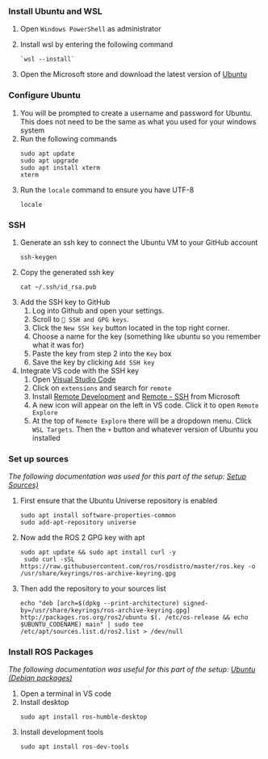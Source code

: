 ### Install Ubuntu and WSL
1. Open `Windows PowerShell` as administrator
2. Install wsl by entering the following command
	```shell
	`wsl --install`
	```

3. Open the Microsoft store and download the latest version of [Ubuntu](https://apps.microsoft.com/store/detail/ubuntu-22042-lts/9PN20MSR04DW)

### Configure Ubuntu
1. You will be prompted to create a username and password for Ubuntu. This does not need to be the same as what you used for your windows system
2. Run the following commands
	```shell
	sudo apt update
	sudo apt upgrade
	sudo apt install xterm
	xterm
	```
3. Run the `locale` command to ensure you have UTF-8
   ```shell
   locale
	```

### SSH
1. Generate an ssh key to connect the Ubuntu VM to your GitHub account
   ```shell
   ssh-keygen
	```
2. Copy the generated ssh key
	```shell
	cat ~/.ssh/id_rsa.pub
	```
3. Add the SSH key to GitHub
	1. Log into Github and open your settings. 
	2. Scroll to `🔑 SSH and GPG keys`. 
	3. Click the `New SSH key` button located in the top right corner. 
	4. Choose a name for the key (something like ubuntu so you remember what it was for) 
	5. Paste the key from step 2 into the `Key` box
	6. Save the key by clicking `Add SSH key` 
4. Integrate VS code with the SSH key 
	1. Open [Visual Studio Code](https://code.visualstudio.com/)
	2. Click on `extensions` and search for `remote`
	3. Install [Remote Development](https://marketplace.visualstudio.com/items?itemName=ms-vscode-remote.vscode-remote-extensionpack) and [Remote - SSH](https://marketplace.visualstudio.com/items?itemName=ms-vscode-remote.remote-ssh) from Microsoft
	4. A new icon will appear on the left in VS code. Click it to open `Remote Explore`
	5. At the top of `Remote Explore` there will be a dropdown menu. Click `WSL Targets`. Then the `+` button and whatever version of Ubuntu you installed

### Set up sources
*The following documentation was used for this part of the setup: [Setup Sources)](https://docs.ros.org/en/humble/Installation/Ubuntu-Install-Debians.html#setup-sources)*
1. First ensure that the Ubuntu Universe repository is enabled
	```shell
   sudo apt install software-properties-common
	sudo add-apt-repository universe
	```
2. Now add the ROS 2 GPG key with apt
   ```shell
   sudo apt update && sudo apt install curl -y
	sudo curl -sSL https://raw.githubusercontent.com/ros/rosdistro/master/ros.key -o /usr/share/keyrings/ros-archive-keyring.gpg
	```
3. Then add the repository to your sources list
	```shell
	echo "deb [arch=$(dpkg --print-architecture) signed-by=/usr/share/keyrings/ros-archive-keyring.gpg] http://packages.ros.org/ros2/ubuntu $(. /etc/os-release && echo $UBUNTU_CODENAME) main" | sudo tee /etc/apt/sources.list.d/ros2.list > /dev/null
	```

### Install ROS Packages 
*The following documentation was useful for this part of the setup: [Ubuntu (Debian packages)](https://docs.ros.org/en/humble/Installation/Ubuntu-Install-Debians.html#id4)*
1. Open a terminal in VS code
2. Install desktop 
	```shell
	sudo apt install ros-humble-desktop
	```
1. Install development tools
	```shell
	sudo apt install ros-dev-tools
	```


